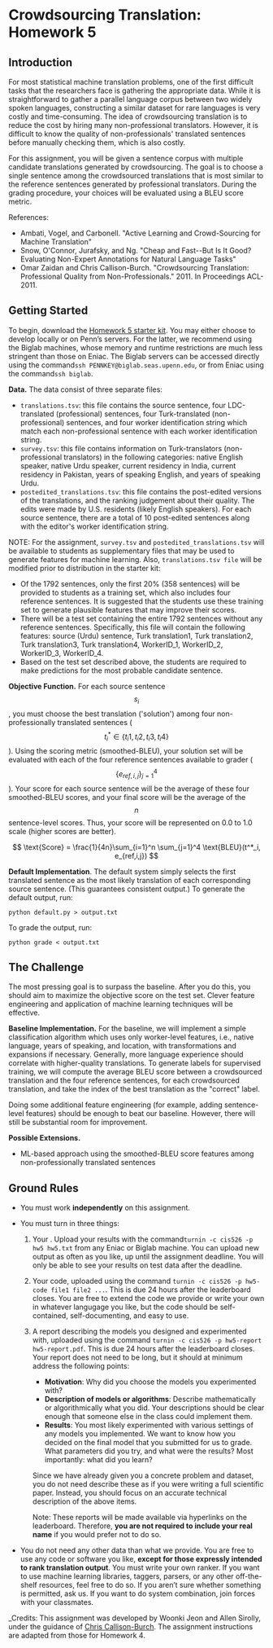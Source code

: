 # Crowdsourcing Translation: Homework 5

## Introduction

For most statistical machine translation problems, one of the first difficult tasks that the researchers face is gathering the appropriate data. While it is straightforward to gather a parallel language corpus between two widely spoken languages, constructing a similar dataset for rare languages is very costly and time-consuming. The idea of crowdsourcing translation is to reduce the cost by hiring many non-professional translators. However, it is difficult to know the quality of non-professionals' translated sentences before manually checking them, which is also costly.

For this assignment, you will be given a sentence corpus with multiple candidate translations generated by crowdsourcing. The goal is to choose a single sentence among the crowdsourced translations that is most similar to the reference sentences generated by professional translators. During the grading procedure, your choices will be evaluated using a BLEU score metric.

References:
*   Ambati, Vogel, and Carbonell. "Active Learning and Crowd-Sourcing for Machine Translation"
*   Snow, O'Connor, Jurafsky, and Ng. "Cheap and Fast--But Is It Good? Evaluating Non-Expert Annotations for Natural Language Tasks"
*   Omar Zaidan and Chris Callison-Burch. "Crowdsourcing Translation: Professional Quality from Non-Professionals." 2011. In Proceedings ACL-2011.

## Getting Started

To begin, download the [Homework 5 starter kit](https://github.com/woonkij/Crowdsourced). You may either choose to develop locally or on Penn’s servers. For the latter, we recommend using the Biglab machines, whose memory and runtime restrictions are much less stringent than those on Eniac. The Biglab servers can be accessed directly using the command`ssh PENNKEY@biglab.seas.upenn.edu`, or from Eniac using the command`ssh biglab`.

**Data.**
The data consist of three separate files:
*   `translations.tsv`: this file contains the source sentence, four LDC-translated (professional) sentences, four Turk-translated (non-professional) sentences, and four worker identification string which match each non-professional sentence with each worker identification string.
*   `survey.tsv`: this file contains information on Turk-translators (non-professional translators) in the following categories: native English speaker, native Urdu speaker, current residency in India, current residency in Pakistan, years of speaking English, and years of speaking Urdu.
*   `postedited_translations.tsv`: this file contains the post-edited versions of the translations, and the ranking judgement about their quality. The edits were made by U.S. residents (likely English speakers). For each source sentence, there are a total of 10 post-edited sentences along with the editor's worker identification string.

NOTE: For the assignment, `survey.tsv` and `postedited_translations.tsv` will be available to students as supplementary files that may be used to generate features for machine learning. Also, `translations.tsv file` will be modified prior to distribution in the starter kit:
*   Of the 1792 sentences, only the first 20% (358 sentences) will be provided to students as a training set, which also includes four reference sentences. It is suggested that the students use these training set to generate plausible features that may improve their scores.
*   There will be a test set containing the entire 1792 sentences without any reference sentences. Specifically, this file will contain the following features: source (Urdu) sentence, Turk translation1, Turk translation2, Turk translation3, Turk translation4, WorkerID_1, WorkerID_2, WorkerID_3, WorkerID_4. 
*   Based on the test set described above, the students are required to make predictions for the most probable candidate sentence.

**Objective Function.**
For each source sentence $$ s_i $$, you must choose the best translation ('solution') among four non-professionally translated sentences ($$ t^*_i \in \{t_i1, t_i2, t_i3, t_i4 \} $$). Using the scoring metric (smoothed-BLEU), your solution set will be evaluated with each of the four reference sentences available to grader ($$ \{ e_{ref,i,j} \}_{j=1}^4 $$). Your score for each source sentence will be the average of these four smoothed-BLEU scores, and your final score will be the average of the $$ n $$ sentence-level scores. Thus, your score will be represented on 0.0 to 1.0 scale (higher scores are better).

<center> $$ \text{Score} = \frac{1}{4n}\sum_{i=1}^n \sum_{j=1}^4 \text{BLEU}(t^*_i, e_{ref,i,j}) $$ </center>

**Default Implementation**.
The default system simply selects the first translated sentence as the most likely translation of each corresponding source sentence. (This guarantees consistent output.) To generate the default output, run:

    python default.py > output.txt


To grade the output, run:

    python grade < output.txt



## The Challenge

The most pressing goal is to surpass the baseline. After you do this, you should aim to maximize the objective score on the test set. Clever feature engineering and application of machine learning techniques will be effective.

**Baseline Implementation.** For the baseline, we will implement a simple classification algorithm which uses only worker-level features, i.e., native language, years of speaking, and location, with transformations and expansions if necessary. Generally, more language experience should correlate with higher-quality translations. To generate labels for supervised training, we will compute the average BLEU score between a crowdsourced translation and the four reference sentences, for each crowdsourced translation, and take the index of the best translation as the "correct" label.

Doing some additional feature engineering (for example, adding sentence-level features) should be enough to beat our baseline. However, there will still be substantial room for improvement.

**Possible Extensions.**
*   ML-based approach using the smoothed-BLEU score features among non-professionally translated sentences

## Ground Rules

*   You must work **independently** on this assignment.
*   You must turn in three things:
    1.  Your . Upload your results with the command`turnin -c cis526 -p hw5 hw5.txt` from any Eniac or Biglab machine. You can upload new output as often as you like, up until the assignment deadline. You will only be able to see your results on test data after the deadline.
    2.  Your code, uploaded using the command `turnin -c cis526 -p hw5-code file1 file2 ...`. This is due 24 hours after the leaderboard closes. You are free to extend the code we provide or write your own in whatever langugage you like, but the code should be self-contained, self-documenting, and easy to use.
    3.  A report describing the models you designed and experimented with, uploaded using the command `turnin -c cis526 -p hw5-report hw5-report.pdf`. This is due 24 hours after the leaderboard closes. Your report does not need to be long, but it should at minimum address the following points:
        *   **Motivation**: Why did you choose the models you experimented with?
        *   **Description of models or algorithms**: Describe mathematically or algorithmically what you did. Your descriptions should be clear enough that someone else in the class could implement them.
        *   **Results**: You most likely experimented with various settings of any models you implemented. We want to know how you decided on the final model that you submitted for us to grade. What parameters did you try, and what were the results? Most importantly: what did you learn?

        Since we have already given you a concrete problem and dataset, you do not need describe these as if you were writing a full scientific paper. Instead, you should focus on an accurate technical description of the above items.

        Note: These reports will be made available via hyperlinks on the leaderboard. Therefore, **you are not required to include your real name** if you would prefer not to do so.

*   You do not need any other data than what we provide. You are free to use any code or software you like, **except for those expressly intended to rank translation output**. You must write your own ranker. If you want to use machine learning libraries, taggers, parsers, or any other off-the-shelf resources, feel free to do so. If you aren’t sure whether something is permitted, ask us. If you want to do system combination, join forces with your classmates.

_Credits: This assignment was developed by Woonki Jeon and Allen Sirolly, under the guidance of [Chris Callison-Burch](http://www.cis.upenn.edu/~ccb/). The assignment instructions are adapted from those for Homework 4.